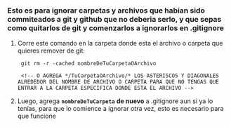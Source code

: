 ### Esto es para ignorar carpetas y archivos que habian sido commiteados a git y github que no deberia serlo, y que sepas como quitarlos de git y comenzarlos a ignorarlos en .gitignore

1. Corre este comando en la carpeta donde esta el archivo o carpeta que quieres remover de git:

        git rm -r -cached nombreDeTuCarpetaOArchivo

        <!-- O AGREGA */TuCarpetaOArchivo/* LOS ASTERISCOS Y DIAGONALES ALREDEDOR DEL NOMBRE DE ARCHIVO O CARPETA PARA QUE NO TENGAS QUE ENTRAR A LA CARPETA ESPECIFICA DONDE ESTA EL ARCHIVO -->

2. Luego, agrega **`nombreDeTuCarpeta`** **de nuevo**  a .gitignore aun si ya lo tenías, para que lo comience a ignorar otra vez, esto es necesario para que funcione